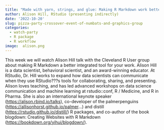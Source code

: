 ```yaml
---
title: "Made with yarn, strings, and glue: Making R Markdown work better for you"
author: Alison Hill, RStudio (presenting indirectly)
date: '2022-10-20'
slug: pizza-party-crossover-event-of-numbats-and-graphics-group
categories:
  - watch-party
  - R package
  - R workflow
image:  alison.png
---
```

This week we will watch Alison Hill talk with the Cleveland R User group about making R Markdown a better integrated tool for your work. Alison Hill is a data scientist, behavioral scientist, and an award-winning educator. At RStudio, Dr. Hill works to expand how data scientists can communicate when they use RStudio???s tools for collaborating, sharing, and presenting. Alison loves teaching, and has led advanced workshops on data science communication and machine learning at rstudio::conf, R / Medicine, and R in Pharma. She is also an international keynote speaker (https://alison.rbind.io/talks), co-developer of the palmerpenguins (https://allisonhorst.github.io/palmer...) and distill (https://rstudio.github.io/distill/) R packages, and co-author of the book blogdown: Creating Websites with R Markdown (https://bookdown.org/yihui/blogdown/).